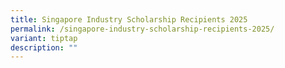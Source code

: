 ```yaml
---
title: Singapore Industry Scholarship Recipients 2025
permalink: /singapore-industry-scholarship-recipients-2025/
variant: tiptap
description: ""
---
```

